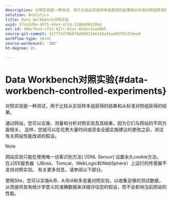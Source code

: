 ```yaml
---
description: 对照实验是一种测试，用于比较从实验样本组获得的结果和从标准对照组获得的结果。
solution: Analytics
title: Data Workbench对照实验
uuid: 5fce2d9e-4975-44e4-a7c0-11064d8d28b4
exl-id: 40bcf6a4-c722-427c-81ac-45dec1eae0b5
source-git-commit: 31f775478b0f0d968310ed10a43ad46791319ee9
workflow-type: tm+mt
source-wordcount: '182'
ht-degree: 0%

---
```


# Data Workbench对照实验{#data-workbench-controlled-experiments}

对照实验是一种测试，用于比较从实验样本组获得的结果和从标准对照组获得的结果。

通过网站，您可以实施、测量和分析对照实验及其结果，因为它们与网站的不同方面相关。 这样，您就可以在花费大量时间或资金全面实施建议的更改之前，测试有关网站性能改进的假设。

>[!NOTE]
>
>网站实验只能在使用唯一访客识别方法( [!DNL Sensor] 设置永久cookie方法。 在J2EE服务器（JBoss、Tomcat、WebLogic和WebSphere）上运行的传感器不支持对照实验。 有关更多信息，请参阅以下部分。

使用Site，您可以实施A/B、A/B/A和多变量对照实验，以收集足够的测试数据，从而提供具有统计学意义的准确数据来详细评估您的假设，而不会影响当前网站的性能。
